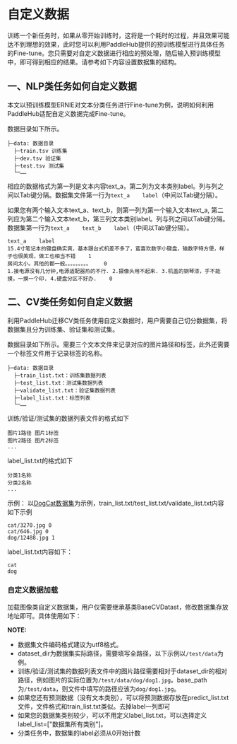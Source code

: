 # 自定义数据

训练一个新任务时，如果从零开始训练时，这将是一个耗时的过程，并且效果可能达不到理想的效果，此时您可以利用PaddleHub提供的预训练模型进行具体任务的Fine-tune。您只需要对自定义数据进行相应的预处理，随后输入预训练模型中，即可得到相应的结果。请参考如下内容设置数据集的结构。


## 一、NLP类任务如何自定义数据

本文以预训练模型ERNIE对文本分类任务进行Fine-tune为例，说明如何利用PaddleHub适配自定义数据完成Fine-tune。

数据目录如下所示。

```
├─data: 数据目录
  ├─train.tsv 训练集
  ├─dev.tsv 验证集
  ├─test.tsv 测试集
  └─……
```


相应的数据格式为第一列是文本内容text_a，第二列为文本类别label。列与列之间以Tab键分隔。数据集文件第一行为`text_a    label`（中间以Tab键分隔）。

如果您有两个输入文本text_a、text_b，则第一列为第一个输入文本text_a, 第二列应为第二个输入文本text_b，第三列文本类别label。列与列之间以Tab键分隔。数据集第一行为`text_a    text_b    label`（中间以Tab键分隔）。


```text
text_a    label
15.4寸笔记本的键盘确实爽，基本跟台式机差不多了，蛮喜欢数字小键盘，输数字特方便，样子也很美观，做工也相当不错    1
房间太小。其他的都一般。。。。。。。。。    0
1.接电源没有几分钟,电源适配器热的不行. 2.摄像头用不起来. 3.机盖的钢琴漆，手不能摸，一摸一个印. 4.硬盘分区不好办.    0
```

## 二、CV类任务如何自定义数据

利用PaddleHub迁移CV类任务使用自定义数据时，用户需要自己切分数据集，将数据集且分为训练集、验证集和测试集。

数据目录如下所示。需要三个文本文件来记录对应的图片路径和标签，此外还需要一个标签文件用于记录标签的名称。
```
├─data: 数据目录
  ├─train_list.txt：训练集数据列表
  ├─test_list.txt：测试集数据列表
  ├─validate_list.txt：验证集数据列表
  ├─label_list.txt：标签列表
  └─……
```
训练/验证/测试集的数据列表文件的格式如下
```
图片1路径 图片1标签
图片2路径 图片2标签
...
```
label_list.txt的格式如下
```
分类1名称
分类2名称
...
```

示例：
以[DogCat数据集](../reference/dataset.md)为示例，train_list.txt/test_list.txt/validate_list.txt内容如下示例
```
cat/3270.jpg 0
cat/646.jpg 0
dog/12488.jpg 1
```

label_list.txt内容如下：
```
cat
dog
```

### 自定义数据加载

加载图像类自定义数据集，用户仅需要继承基类BaseCVDatast，修改数据集存放地址即可。具体使用如下：

**NOTE:**
* 数据集文件编码格式建议为utf8格式。
* dataset_dir为数据集实际路径，需要填写全路径，以下示例以`/test/data`为例。
* 训练/验证/测试集的数据列表文件中的图片路径需要相对于dataset_dir的相对路径，例如图片的实际位置为`/test/data/dog/dog1.jpg`。base_path为`/test/data`，则文件中填写的路径应该为`dog/dog1.jpg`。
* 如果您还有预测数据（没有文本类别），可以将预测数据存放在predict_list.txt文件，文件格式和train_list.txt类似。去掉label一列即可
* 如果您的数据集类别较少，可以不用定义label_list.txt，可以选择定义label_list=["数据集所有类别"]。
* 分类任务中，数据集的label必须从0开始计数
